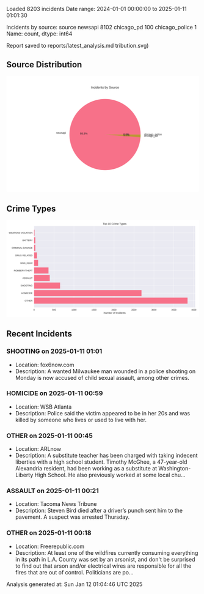 
Loaded 8203 incidents
Date range: 2024-01-01 00:00:00 to 2025-01-11 01:01:30

Incidents by source:
source
newsapi           8102
chicago_pd         100
chicago_police       1
Name: count, dtype: int64

Report saved to reports/latest_analysis.md
tribution.svg)

## Source Distribution
![Source Distribution](images/source_distribution.svg)

## Crime Types
![Crime Types](images/crime_types.svg)

## Recent Incidents

### SHOOTING on 2025-01-11 01:01
- Location: fox6now.com
- Description: A wanted Milwaukee man wounded in a police shooting on Monday is now accused of child sexual assault, among other crimes.


### HOMICIDE on 2025-01-11 00:59
- Location: WSB Atlanta
- Description: Police said the victim appeared to be in her 20s and was killed by someone who lives or used to live with her.


### OTHER on 2025-01-11 00:45
- Location: ARLnow
- Description: A substitute teacher has been charged with taking indecent liberties with a high school student. Timothy McGhee, a 47-year-old Alexandria resident, had been working as a substitute at Washington-Liberty High School. He also previously worked at some local chu…


### ASSAULT on 2025-01-11 00:21
- Location: Tacoma News Tribune
- Description: Steven Bird died after a driver’s punch sent him to the pavement. A suspect was arrested Thursday.


### OTHER on 2025-01-11 00:18
- Location: Freerepublic.com
- Description: At least one of the wildfires currently consuming everything in its path in L.A. County was set by an arsonist, and don't be surprised to find out that arson and/or electrical wires are responsible for all the fires that are out of control. Politicians are po…

Analysis generated at: Sun Jan 12 01:04:46 UTC 2025

